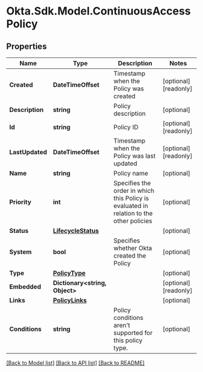 # Okta.Sdk.Model.ContinuousAccessPolicy

## Properties

Name | Type | Description | Notes
------------ | ------------- | ------------- | -------------
**Created** | **DateTimeOffset** | Timestamp when the Policy was created | [optional] [readonly] 
**Description** | **string** | Policy description | [optional] 
**Id** | **string** | Policy ID | [optional] [readonly] 
**LastUpdated** | **DateTimeOffset** | Timestamp when the Policy was last updated | [optional] [readonly] 
**Name** | **string** | Policy name | [optional] 
**Priority** | **int** | Specifies the order in which this Policy is evaluated in relation to the other policies | [optional] 
**Status** | [**LifecycleStatus**](LifecycleStatus.md) |  | [optional] 
**System** | **bool** | Specifies whether Okta created the Policy | [optional] 
**Type** | [**PolicyType**](PolicyType.md) |  | [optional] 
**Embedded** | **Dictionary&lt;string, Object&gt;** |  | [optional] [readonly] 
**Links** | [**PolicyLinks**](PolicyLinks.md) |  | [optional] 
**Conditions** | **string** | Policy conditions aren&#39;t supported for this policy type. | [optional] 

[[Back to Model list]](../README.md#documentation-for-models) [[Back to API list]](../README.md#documentation-for-api-endpoints) [[Back to README]](../README.md)

